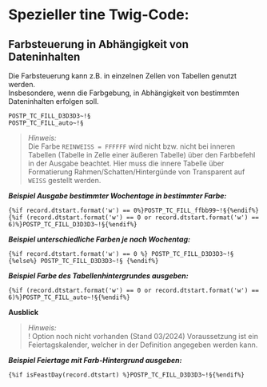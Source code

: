 Spezieller tine Twig-Code:
====

Farbsteuerung in Abhängigkeit von Dateninhalten
----
Die Farbsteuerung kann z.B. in einzelnen Zellen von Tabellen genutzt werden.  
Insbesondere, wenn die Farbgebung, in Abhängigkeit von bestimmten Dateninhalten erfolgen soll.

`POSTP_TC_FILL_D3D3D3~!§`  
`POSTP_TC_FILL_auto~!§`

> *Hinweis:*  
> Die Farbe `REINWEISS = FFFFFF` wird nicht bzw. nicht bei inneren Tabellen (Tabelle in Zelle einer äußeren Tabelle) über den Farbbefehl in der Ausgabe beachtet.
> Hier muss die innere Tabelle über Formatierung Rahmen/Schatten/Hintergünde von Transparent auf `WEISS` gestellt werden.

***Beispiel Ausgabe bestimmter Wochentage in bestimmter Farbe:***  
~~~
{%if record.dtstart.format('w') == 0%}POSTP_TC_FILL_ffbb99~!§{%endif%}
{%if (record.dtstart.format('w') == 0 or record.dtstart.format('w') == 6)%}POSTP_TC_FILL_D3D3D3~!§{%endif%}
~~~

***Beispiel unterschiedliche Farben je nach Wochentag:***  
~~~
{%if record.dtstart.format('w') == 0 %} POSTP_TC_FILL_D3D3D3~!§ {%else%} POSTP_TC_FILL_D3D3D3~!§ {%endif%}
~~~

***Beispiel Farbe des Tabellenhintergrundes ausgeben:***  
~~~
{%if (record.dtstart.format('w') == 0 or record.dtstart.format('w') == 6)%}POSTP_TC_FILL_auto~!§{%endif%}
~~~

**Ausblick**

> *Hinweis:*  
> ! Option noch nicht vorhanden (Stand 03/2024)
> Voraussetzung ist ein Feiertagskalender, welcher in der Definition angegeben werden kann.

***Beispiel Feiertage mit Farb-Hintergrund ausgeben:***  
~~~
{%if isFeastDay(record.dtstart) %}POSTP_TC_FILL_D3D3D3~!§{%endif%}
~~~



